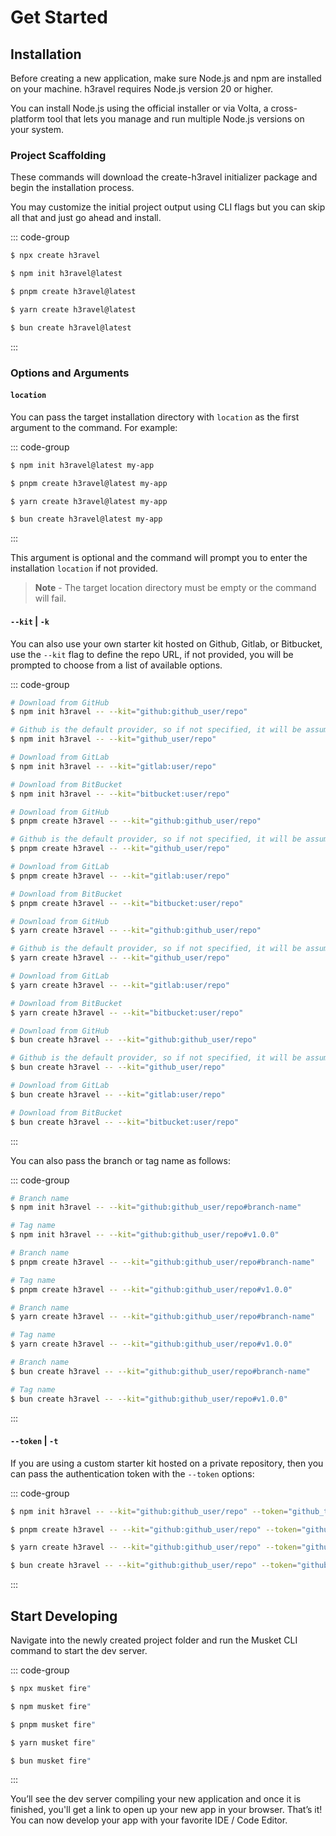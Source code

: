 # Get Started

## Installation

Before creating a new application, make sure Node.js and npm are installed on your machine. h3ravel requires Node.js version 20 or higher.

You can install Node.js using the official installer or via Volta, a cross-platform tool that lets you manage and run multiple Node.js versions on your system.

### Project Scaffolding

These commands will download the create-h3ravel initializer package and begin the installation process.

You may customize the initial project output using CLI flags but you can skip all that and just go ahead and install.

::: code-group

```sh [npx]
$ npx create h3ravel
```

```sh [npm]
$ npm init h3ravel@latest
```

```sh [pnpm]
$ pnpm create h3ravel@latest
```

```sh [yarn]
$ yarn create h3ravel@latest
```

```sh [bun]
$ bun create h3ravel@latest
```

:::

### Options and Arguments

#### `location`

You can pass the target installation directory with `location` as the first argument to the command. For example:

::: code-group

```sh [npm]
$ npm init h3ravel@latest my-app
```

```sh [pnpm]
$ pnpm create h3ravel@latest my-app
```

```sh [yarn]
$ yarn create h3ravel@latest my-app
```

```sh [bun]
$ bun create h3ravel@latest my-app
```

:::

This argument is optional and the command will prompt you to enter the installation `location` if not provided.

> **Note** - The target location directory must be empty or the command will fail.

#### `--kit` | `-k`

You can also use your own starter kit hosted on Github, Gitlab, or Bitbucket, use the `--kit` flag to define the repo URL, if not provided, you will be prompted to choose from a list of available options.

::: code-group

```sh [npm]
# Download from GitHub
$ npm init h3ravel -- --kit="github:github_user/repo"

# Github is the default provider, so if not specified, it will be assumed as github
$ npm init h3ravel -- --kit="github_user/repo"

# Download from GitLab
$ npm init h3ravel -- --kit="gitlab:user/repo"

# Download from BitBucket
$ npm init h3ravel -- --kit="bitbucket:user/repo"
```

```sh [pnpm]
# Download from GitHub
$ pnpm create h3ravel -- --kit="github:github_user/repo"

# Github is the default provider, so if not specified, it will be assumed as github
$ pnpm create h3ravel -- --kit="github_user/repo"

# Download from GitLab
$ pnpm create h3ravel -- --kit="gitlab:user/repo"

# Download from BitBucket
$ pnpm create h3ravel -- --kit="bitbucket:user/repo"
```

```sh [yarn]
# Download from GitHub
$ yarn create h3ravel -- --kit="github:github_user/repo"

# Github is the default provider, so if not specified, it will be assumed as github
$ yarn create h3ravel -- --kit="github_user/repo"

# Download from GitLab
$ yarn create h3ravel -- --kit="gitlab:user/repo"

# Download from BitBucket
$ yarn create h3ravel -- --kit="bitbucket:user/repo"
```

```sh [bun]
# Download from GitHub
$ bun create h3ravel -- --kit="github:github_user/repo"

# Github is the default provider, so if not specified, it will be assumed as github
$ bun create h3ravel -- --kit="github_user/repo"

# Download from GitLab
$ bun create h3ravel -- --kit="gitlab:user/repo"

# Download from BitBucket
$ bun create h3ravel -- --kit="bitbucket:user/repo"
```

:::

You can also pass the branch or tag name as follows:

::: code-group

```sh [npm]
# Branch name
$ npm init h3ravel -- --kit="github:github_user/repo#branch-name"

# Tag name
$ npm init h3ravel -- --kit="github:github_user/repo#v1.0.0"
```

```sh [pnpm]
# Branch name
$ pnpm create h3ravel -- --kit="github:github_user/repo#branch-name"

# Tag name
$ pnpm create h3ravel -- --kit="github:github_user/repo#v1.0.0"
```

```sh [yarn]
# Branch name
$ yarn create h3ravel -- --kit="github:github_user/repo#branch-name"

# Tag name
$ yarn create h3ravel -- --kit="github:github_user/repo#v1.0.0"
```

```sh [bun]
# Branch name
$ bun create h3ravel -- --kit="github:github_user/repo#branch-name"

# Tag name
$ bun create h3ravel -- --kit="github:github_user/repo#v1.0.0"
```

:::

#### `--token` | `-t`

If you are using a custom starter kit hosted on a private repository, then you can pass the authentication token with the `--token` options:

::: code-group

```sh [npm]
$ npm init h3ravel -- --kit="github:github_user/repo" --token="github_token"
```

```sh [pnpm]
$ pnpm create h3ravel -- --kit="github:github_user/repo" --token="github_token"
```

```sh [yarn]
$ yarn create h3ravel -- --kit="github:github_user/repo" --token="github_token"
```

```sh [bun]
$ bun create h3ravel -- --kit="github:github_user/repo" --token="github_token"
```

:::

## Start Developing

Navigate into the newly created project folder and run the Musket CLI command to start the dev server.

::: code-group

```sh [npx]
$ npx musket fire"
```

```sh [npm]
$ npm musket fire"
```

```sh [pnpm]
$ pnpm musket fire"
```

```sh [yarn]
$ yarn musket fire"
```

```sh [bun]
$ bun musket fire"
```

:::

You’ll see the dev server compiling your new application and once it is finished, you'll get a link to open up your new app in your browser. That’s it! You can now develop your app with your favorite IDE / Code Editor.
